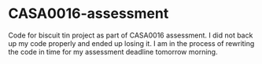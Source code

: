 # CASA0016-assessment
Code for biscuit tin project as part of CASA0016 assessment.
I did not back up my code properly and ended up losing it. I am in the process of rewriting the code in time for my assessment deadline tomorrow morning.